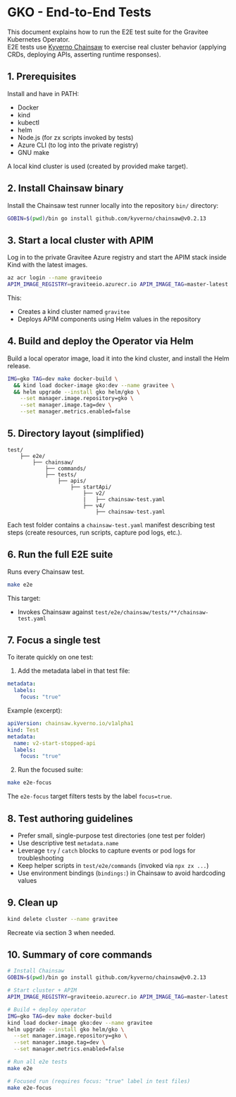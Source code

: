 # GKO - End-to-End Tests

This document explains how to run the E2E test suite for the Gravitee Kubernetes Operator.  
E2E tests use [Kyverno Chainsaw](https://github.com/kyverno/chainsaw) to exercise real cluster behavior (applying CRDs, deploying APIs, asserting runtime responses).

## 1. Prerequisites

Install and have in PATH:
- Docker
- kind
- kubectl
- helm
- Node.js (for zx scripts invoked by tests)
- Azure CLI (to log into the private registry)
- GNU make

A local kind cluster is used (created by provided make target).

## 2. Install Chainsaw binary

Install the Chainsaw test runner locally into the repository `bin/` directory:

```sh
GOBIN=$(pwd)/bin go install github.com/kyverno/chainsaw@v0.2.13
```



## 3. Start a local cluster with APIM 

Log in to the private Gravitee Azure registry and start the APIM stack inside Kind with the latest images.

```sh
az acr login --name graviteeio
APIM_IMAGE_REGISTRY=graviteeio.azurecr.io APIM_IMAGE_TAG=master-latest make start-cluster
```

This:
- Creates a kind cluster named `gravitee`
- Deploys APIM components using Helm values in the repository

## 4. Build and deploy the Operator via Helm

Build a local operator image, load it into the kind cluster, and install the Helm release.

```sh
IMG=gko TAG=dev make docker-build \
  && kind load docker-image gko:dev --name gravitee \
  && helm upgrade --install gko helm/gko \
    --set manager.image.repository=gko \
    --set manager.image.tag=dev \
    --set manager.metrics.enabled=false
```



## 5. Directory layout (simplified)

```
test/
    ├── e2e/
        ├── chainsaw/
            ├── commands/
            ├── tests/
                ├── apis/
                    ├── startApi/
                        ├── v2/
                        |   ├── chainsaw-test.yaml
                        ├── v4/
                            ├── chainsaw-test.yaml
```

Each test folder contains a `chainsaw-test.yaml` manifest describing test steps (create resources, run scripts, capture pod logs, etc.).

## 6. Run the full E2E suite

Runs every Chainsaw test.

```sh
make e2e
```

This target:
- Invokes Chainsaw against `test/e2e/chainsaw/tests/**/chainsaw-test.yaml`

## 7. Focus a single test

To iterate quickly on one test:
1. Add the metadata label in that test file:

```yaml
metadata:
  labels:
    focus: "true"
```

Example (excerpt):
```yaml
apiVersion: chainsaw.kyverno.io/v1alpha1
kind: Test
metadata:
  name: v2-start-stopped-api
  labels:
    focus: "true"
```

2. Run the focused suite:

```sh
make e2e-focus
```

The `e2e-focus` target filters tests by the label `focus=true`.  


## 8. Test authoring guidelines

- Prefer small, single-purpose test directories (one test per folder)
- Use descriptive test `metadata.name`
- Leverage `try` / `catch` blocks to capture events or pod logs for troubleshooting
- Keep helper scripts in `test/e2e/commands` (invoked via `npx zx ...`)
- Use environment bindings (`bindings:`) in Chainsaw to avoid hardcoding values


## 9. Clean up

```sh
kind delete cluster --name gravitee
```

Recreate via section 3 when needed.

## 10. Summary of core commands

```sh
# Install Chainsaw
GOBIN=$(pwd)/bin go install github.com/kyverno/chainsaw@v0.2.13

# Start cluster + APIM
APIM_IMAGE_REGISTRY=graviteeio.azurecr.io APIM_IMAGE_TAG=master-latest make start-cluster

# Build + deploy operator
IMG=gko TAG=dev make docker-build
kind load docker-image gko:dev --name gravitee
helm upgrade --install gko helm/gko \
  --set manager.image.repository=gko \
  --set manager.image.tag=dev \
  --set manager.metrics.enabled=false

# Run all e2e tests
make e2e

# Focused run (requires focus: "true" label in test files)
make e2e-focus
```
